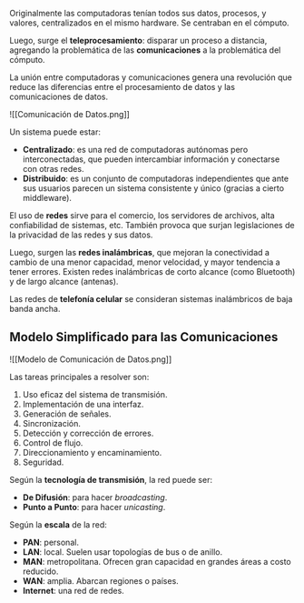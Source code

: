 Originalmente las computadoras tenían todos sus datos, procesos, y valores, centralizados en el mismo hardware. Se centraban en el cómputo.

Luego, surge el **teleprocesamiento**: disparar un proceso a distancia, agregando la problemática de las **comunicaciones** a la problemática del cómputo.

La unión entre computadoras y comunicaciones genera una revolución que reduce las diferencias entre el procesamiento de datos y las comunicaciones de datos.

![[Comunicación de Datos.png]]

Un sistema puede estar:

- **Centralizado**: es una red de computadoras autónomas pero interconectadas, que pueden intercambiar información y conectarse con otras redes.
- **Distribuido**: es un conjunto de computadoras independientes que ante sus usuarios parecen un sistema consistente y único (gracias a cierto middleware).

El uso de **redes** sirve para el comercio, los servidores de archivos, alta confiabilidad de sistemas, etc. También provoca que surjan legislaciones de la privacidad de las redes y sus datos.

Luego, surgen las **redes inalámbricas**, que mejoran la conectividad a cambio de una menor capacidad, menor velocidad, y mayor tendencia a tener errores. Existen redes inalámbricas de corto alcance (como Bluetooth) y de largo alcance (antenas).

Las redes de **telefonía celular** se consideran sistemas inalámbricos de baja banda ancha.

## Modelo Simplificado para las Comunicaciones

![[Modelo de Comunicación de Datos.png]]

Las tareas principales a resolver son:

1. Uso eficaz del sistema de transmisión.
2. Implementación de una interfaz.
3. Generación de señales.
4. Sincronización.
5. Detección y corrección de errores.
6. Control de flujo.
7. Direccionamiento y encaminamiento.
8. Seguridad.

Según la **tecnología de transmisión**, la red puede ser:

- **De Difusión**: para hacer *broadcasting*.
- **Punto a Punto**: para hacer *unicasting*.

Según la **escala** de la red:

- **PAN**: personal.
- **LAN**: local. Suelen usar topologías de bus o de anillo.
- **MAN**: metropolitana. Ofrecen gran capacidad en grandes áreas a costo reducido.
- **WAN**: amplia. Abarcan regiones o países.
- **Internet**: una red de redes.
